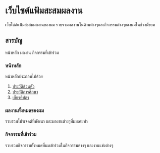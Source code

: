 # เว็บไซต์แฟ้มสะสมผลงาน

เว็บไซต์แฟ้มสะสมผลงานของผม รวบรวมผลงานในด้านต่างๆและกิจกรรมต่างๆของผมในช่วงมัธยม


## สารบัญ
หน้าหลัก
ผลงาน
กิจกรรมที่เข้าร่วม


### หน้าหลัก
หน้าหลักประกอบไปด้วย
1. [ประวัติส่วนตัว](https://portfolio.chokun.co/#about)
2. [ประวัติการศึกษา](https://portfolio.chokun.co/#resume)
3. [เกียรติบัตร](https://portfolio.chokun.co/#certificate)

### ผลงานทั้งหมดของผม
รวบรวมโปรเจคต์ที่พัฒนา และผลงานต่างๆที่ผมเคยทำ

### กิจกรรมที่เข้าร่วม
รวบรวมกิจกรรมทั้งหมดที่ผมเข้าร่วมในกิจกรรมต่างๆ และงานแข่งต่างๆ
